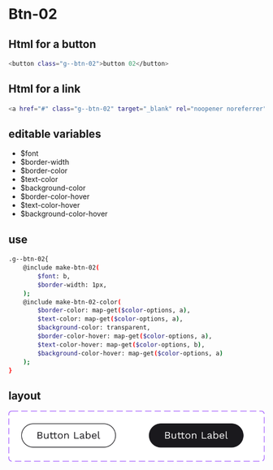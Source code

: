 # Btn-02

## Html for a button

```sh
<button class="g--btn-02">button 02</button>
```

## Html for a link

```sh
<a href="#" class="g--btn-02" target="_blank" rel="noopener noreferrer">button 02</a>
```

## editable variables
- $font
- $border-width
- $border-color
- $text-color
- $background-color
- $border-color-hover
- $text-color-hover
- $background-color-hover

## use
```sh
.g--btn-02{
    @include make-btn-02(
        $font: b,
        $border-width: 1px,
    );
    @include make-btn-02-color(
        $border-color: map-get($color-options, a),
        $text-color: map-get($color-options, a),
        $background-color: transparent,
        $border-color-hover: map-get($color-options, a),
        $text-color-hover: map-get($color-options, b),
        $background-color-hover: map-get($color-options, a)
    );
}
```

## layout
![alt text][btn-02]

[btn-02]: /src/img/global-components/btn/btn-02.svg 